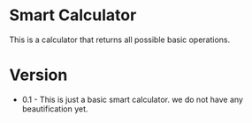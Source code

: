 # Smart Calculator
This is a calculator that returns all possible basic operations.

# Version
- 0.1 - This is just a basic smart calculator. we do not have any beautification yet.

